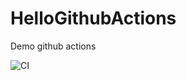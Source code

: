 # HelloGithubActions
Demo github actions

![CI](https://github.com/mirzaevolution/HelloGithubActions/workflows/CI/badge.svg)
